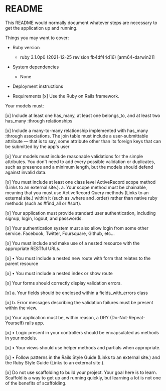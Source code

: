 # README

This README would normally document whatever steps are necessary to get the
application up and running.

Things you may want to cover:

* Ruby version
  - ruby 3.1.0p0 (2021-12-25 revision fb4df44d16) [arm64-darwin21]
* System dependencies
  - None
* Deployment instructions

* Requirements
[x] Use the Ruby on Rails framework.

Your models must:

[x] Include at least one has_many, at least one belongs_to, and at least two has_many :through relationships

[x] Include a many-to-many relationship implemented with has_many :through associations. The join table must include a user-submittable attribute — that is to say, some attribute other than its foreign keys that can be submitted by the app's user

[x]  Your models must include reasonable validations for the simple attributes. You don't need to add every  possible validation or duplicates, such as presence and a minimum length, but the models should defend   against invalid data.

[x]  You must include at least one class level ActiveRecord scope method (Links to an external site.). a.  Your scope method must be chainable, meaning that you must use ActiveRecord Query methods (Links to an   external site.) within it (such as .where and .order) rather than native ruby methods (such as #find_all  or #sort).

[x]  Your application must provide standard user authentication, including signup, login, logout, and  passwords.

[x]  Your authentication system must also allow login from some other service. Facebook, Twitter, Foursquare,  Github, etc...

[x]  You must include and make use of a nested resource with the appropriate RESTful URLs.

[x]  • You must include a nested new route with form that relates to the parent resource

[x]  • You must include a nested index or show route

[x]  Your forms should correctly display validation errors.

[x]  a. Your fields should be enclosed within a fields_with_errors class

[x]  b. Error messages describing the validation failures must be present within the view.

[x]  Your application must be, within reason, a DRY (Do-Not-Repeat-Yourself) rails app.

[x]  • Logic present in your controllers should be encapsulated as methods in your models.

[x]  • Your views should use helper methods and partials when appropriate.

[x]  • Follow patterns in the Rails Style Guide (Links to an external site.) and the Ruby Style Guide (Links   to an external site.).

[x]  Do not use scaffolding to build your project. Your goal here is to learn. Scaffold is a way to get up   and running quickly, but learning a lot is not one of the benefits of scaffolding.
